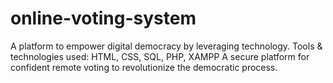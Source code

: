 # online-voting-system
A platform to empower digital democracy by leveraging technology.
Tools & technologies used: HTML, CSS, SQL, PHP, XAMPP
A secure platform for confident remote voting to revolutionize the democratic process.
